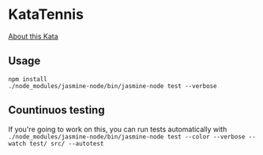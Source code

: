 # KataTennis
[About this Kata](http://codingdojo.org/cgi-bin/index.pl?KataTennis)

## Usage
```
npm install
./node_modules/jasmine-node/bin/jasmine-node test --verbose
```
## Countinuos testing
If you're going to work on this, you can run tests automatically with `./node_modules/jasmine-node/bin/jasmine-node test --color --verbose --watch test/ src/ --autotest`